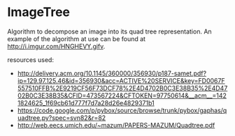# ImageTree

Algorithm to decompose an image into its quad tree representation. An example of the algorithm at use can be found at http://i.imgur.com/HNGHEVY.gifv.


resources used: 

- http://delivery.acm.org/10.1145/360000/356930/p187-samet.pdf?ip=129.97.125.46&id=356930&acc=ACTIVE%20SERVICE&key=FD0067F557510FFB%2E9219CF56F73DCF78%2E4D4702B0C3E38B35%2E4D4702B0C3E38B35&CFID=473567224&CFTOKEN=97750614&__acm__=1421824625_1f69cb61d777f7d7a28d26e4829371b1
- https://code.google.com/p/pybox/source/browse/trunk/pybox/gaphas/quadtree.py?spec=svn82&r=82
- http://web.eecs.umich.edu/~mazum/PAPERS-MAZUM/Quadtree.pdf
